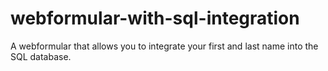 # webformular-with-sql-integration
A webformular that allows you to integrate your first and last name into the SQL database.
